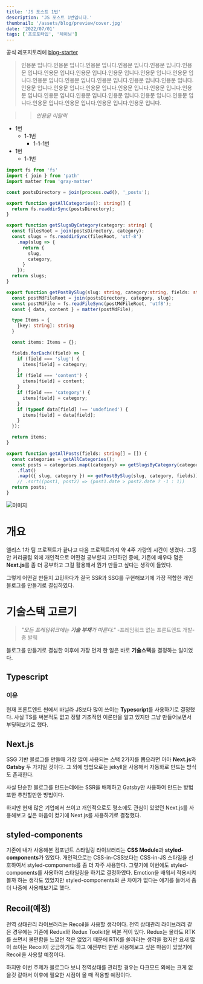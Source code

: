 ```yaml
---
title: 'JS 포스트 1번'
description: 'JS 포스트 1번입니다.'
thumbnail: '/assets/blog/preview/cover.jpg'
date: '2022/07/01'
tags: ['프로토타입', '체이닝']
---
```

공식 레포지토리에 [blog-starter](https://github.com/vercel/next.js/tree/canary/examples/blog-starter)

> 인용문 입니다.인용문 입니다.인용문 입니다.인용문 입니다.인용문 입니다.인용문 입니다.인용문 입니다.인용문 입니다.인용문 입니다.인용문 입니다.인용문 입니다.인용문 입니다.인용문 입니다.인용문 입니다.인용문 입니다.인용문 입니다.인용문 입니다.인용문 입니다.인용문 입니다.인용문 입니다.인용문 입니다.인용문 입니다.인용문 입니다.인용문 입니다.인용문 입니다.인용문 입니다.인용문 입니다.인용문 입니다.인용문 입니다.인용문 입니다.인용문 입니다.

> >_인용문 이탈릭_

- 1번
  - 1-1번
    - 1-1-1번
- 1번
  - 1-1번

```ts
import fs from 'fs'
import { join } from 'path'
import matter from 'gray-matter'

const postsDirectory = join(process.cwd(), '_posts');

export function getAllCategories(): string[] {
  return fs.readdirSync(postsDirectory);
}

export function getSlugsByCategory(category: string) {
  const filesRoot = join(postsDirectory, category);
  const slugs = fs.readdirSync(filesRoot, 'utf-8')
    .map(slug => {
      return {
        slug,
        category,
      }
    });
  return slugs;
}

export function getPostBySlug(slug: string, category:string, fields: string[] = []) {
  const postMdFileRoot = join(postsDirectory, category, slug);
  const postMdFile = fs.readFileSync(postMdFileRoot, 'utf8');
  const { data, content } = matter(postMdFile);

  type Items = {
    [key: string]: string
  }

  const items: Items = {};

  fields.forEach((field) => {
    if (field === 'slug') {
      items[field] = category;
    }
    if (field === 'content') {
      items[field] = content;
    }
    if (field === 'category') {
      items[field] = category;
    }
    if (typeof data[field] !== 'undefined') {
      items[field] = data[field];
    }
  });

  return items;
}

export function getAllPosts(fields: string[] = []) {
  const categories = getAllCategories();
  const posts = categories.map((category) => getSlugsByCategory(category))
    .flat()
    .map(({ slug, category }) => getPostBySlug(slug, category, fields));
    // .sort((post1, post2) => (post1.date > post2.date ? -1 : 1))
  return posts;
}
```

![이미지](/assets/blog/javascript/JS1/JS.png)

# 개요
엘리스 1차 팀 프로젝트가 끝나고 다음 프로젝트까지 약 4주 가량의 시간이 생겼다.
그동안 커리큘럼 외에 개인적으로 어떤걸 공부할지 고민하던 중에, 기존에 배우다 멈춘 **Next.js**를 좀 더 공부하고 그걸 활용해서 뭔가 만들고 싶다는 생각이 들었다.

그렇게 어떤걸 만들지 고민하다가 결국 SSR과 SSG를 구현해보기에 가장 적합한 개인 블로그를 만들기로 결심하였다.

# 기술스택 고르기
> _"모든 프레임워크에는 **기술 부채**가 따른다."_
<span style="color: grey"> -프레임워크 없는 프론트엔드 개발- 중 발췌 </span>

블로그를 만들기로 결심한 이후에 가장 먼저 한 일은 바로 **기술스택**을 결정하는 일이었다.

## Typescript
### 이유
현재 프론트엔드 씬에서 바닐라 JS보다 많이 쓰이는 **Typescript**를 사용하기로 결정했다.
사실 TS를 써본적도 없고 정말 기초적인 이론만을 알고 있지만 그냥 만들어보면서 부딪혀보기로 했다.
## Next.js
SSG 기반 블로그를 만들때 가장 많이 사용되는 스택 2가지를 뽑으라면 아마 **Next.js**와 **Gatsby** 두 가지일 것이다.
그 외에 방법으로는 jekyll을 사용해서 자동화로 만드는 방식도 존재한다.

사실 단순한 블로그를 만드는데에는 SSR을 배제하고 Gatsby만 사용하여 만드는 방법 또한 추천할만한 방법이다.

하지만 현재 많은 기업에서 쓰이고 개인적으로도 평소에도 관심이 있었던 Next.js를 사용해보고 싶은 마음이 컸기에 Next.js를 사용하기로 결정했다.

## styled-components

기존에 내가 사용해본 컴포넌트 스타일링 라이브러리는 **CSS Module**과 **styled-components**가 있었다.
개인적으로는 CSS-in-CSS보다는 CSS-in-JS 스타일을 선호하여서 styled-components를 좀 더 자주 사용한다.
그렇기에 이번에도 styled-components를 사용하여 스타일링을 하기로 결정하였다.
Emotion을 배워서 적용시켜볼까 하는 생각도 있었지만 styled-components와 큰 차이가 없다는 얘기를 들어서 좀 더 나중에 사용해보기로 했다.
  
## Recoil(예정)

전역 상태관리 라이브러리는 Recoil을 사용할 생각이다.
전역 상태관리 라이브러리 같은 경우에는 기존에 Redux와 Redux Toolkit을 써본 적이 있다.
Redux는 몰라도 RTK를 쓰면서 불편함을 느꼈던 적은 없었기 때문에 RTK를 쓸까라는 생각을 했지만 요새 많이 쓰이는 Recoil이 궁금하기도 하고 예전부터 한번 사용해보고 싶은 마음이 있었기에 Recoil을 사용할 예정이다.

하지만 이번 주제가 블로그다 보니 전역상태를 관리할 경우는 다크모드 외에는 크게 없을것 같아서 이후에 필요한 시점이 올 때 적용할 예정이다.

